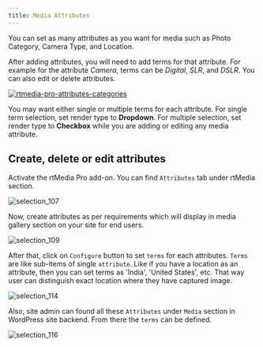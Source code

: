```yaml
---
title: Media Attributes
---
```


You can set as many attributes as you want for media such as Photo Category, Camera Type, and Location.

After adding attributes, you will need to add terms for that attribute. For example for the attribute *Camera*, terms can be *Digital*, *SLR*, and *DSLR*. You can also edit or delete attributes.

[![rtmedia-pro-attributes-categories](http://docs.rtcamp.com/wp-content/uploads/2014/08/rtmedia-pro-attributes-categories.png)](http://docs.rtcamp.com/wp-content/uploads/2014/08/rtmedia-pro-attributes-categories.png)

You may want either single or multiple terms for each attribute. For single term selection, set render type to **Dropdown**. For multiple selection, set render type to **Checkbox** while you are adding or editing any media attribute.

## Create, delete or edit attributes 

Activate the rtMedia Pro add-on. You can find `Attributes` tab under rtMedia section. 

![selection_107](https://cloud.githubusercontent.com/assets/1140051/7131079/34b8ccf8-e298-11e4-9f42-c2dc048d2bd3.png)

Now, create attributes as per requirements which will display in media gallery section on your site for end users. 

![selection_109](https://cloud.githubusercontent.com/assets/1140051/7131121/ac73c996-e298-11e4-9452-b0610c677e7d.png)

After that, click on `Configure` button to set `terms` for each attributes. `Terms` are like sub-items of single `attribute`. Like if you have a location as an attribute, then you can set terms as 'India', 'United States', etc. That way user can distinguish exact location where they have captured image.  

![selection_114](https://cloud.githubusercontent.com/assets/1140051/7131279/87b633da-e29a-11e4-9a8d-2ff770851d11.png)


Also, site admin can found all these `Attributes` under `Media` section in WordPress site backend. From there the `terms` can be defined. 

![selection_116](https://cloud.githubusercontent.com/assets/1140051/7131304/02f6a520-e29b-11e4-9b36-5c04519f3380.png)
